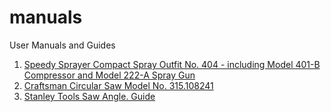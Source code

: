 # manuals

User Manuals and Guides

1. [Speedy Sprayer Compact Spray Outfit No. 404 - including Model 401-B Compressor and Model 222-A Spray Gun](./speedy-sprayer/)
2. [Craftsman Circular Saw Model No. 315.108241](./craftsman-circular-saw)
3. [Stanley Tools Saw Angle. Guide](./stanley-tools-saw-angle-guide)
